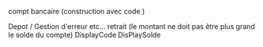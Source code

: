 compt bancaire (construction avec code )

Depot / Gestion d'erreur etc...
retrait (le montant ne doit pas être plus grand le solde du compte)
DisplayCode
DisPlaySolde